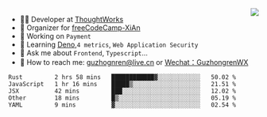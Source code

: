 <img align="right" src="https://github-readme-stats.vercel.app/api?username=guzhongren&show_icons=true&icon_color=805AD5&text_color=000&bg_color=ffffff&hide_title=true" />

- 👨‍💻  Developer at [ThoughtWorks](https://thoughtworks.com)
- 🏢 Organizer for [freeCodeCamp-XiAn](https://github.com/orgs/freeCodeCamp-XiAn)
- 🔭 Working on `Payment`
- 🌱 Learning [Deno](https://deno.land/),`4 metrics`,  `Web Application Security`
- 💬 Ask me about `Frontend`, `Typescript`...
- 🔎 How to reach me: [guzhognren@live.cn](guzhognren@live.cn) or [Wechat：GuzhongrenWX]()

<!--START_SECTION:waka-->
```text
Rust         2 hrs 58 mins   ████████████▓░░░░░░░░░░░░   50.02 % 
JavaScript   1 hr 16 mins    █████▒░░░░░░░░░░░░░░░░░░░   21.51 % 
JSX          42 mins         ███░░░░░░░░░░░░░░░░░░░░░░   12.02 % 
Other        18 mins         █▒░░░░░░░░░░░░░░░░░░░░░░░   05.19 % 
YAML         9 mins          ▓░░░░░░░░░░░░░░░░░░░░░░░░   02.54 % 
```
<!--END_SECTION:waka-->

